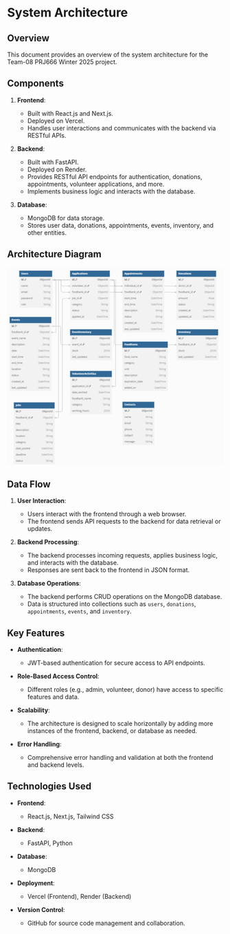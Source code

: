 # System Architecture

## Overview
This document provides an overview of the system architecture for the Team-08 PRJ666 Winter 2025 project.

## Components
1. **Frontend**:
   - Built with React.js and Next.js.
   - Deployed on Vercel.
   - Handles user interactions and communicates with the backend via RESTful APIs.

2. **Backend**:
   - Built with FastAPI.
   - Deployed on Render.
   - Provides RESTful API endpoints for authentication, donations, appointments, volunteer applications, and more.
   - Implements business logic and interacts with the database.

3. **Database**:
   - MongoDB for data storage.
   - Stores user data, donations, appointments, events, inventory, and other entities.

## Architecture Diagram
![alt text](image.png)

## Data Flow
1. **User Interaction**:
   - Users interact with the frontend through a web browser.
   - The frontend sends API requests to the backend for data retrieval or updates.

2. **Backend Processing**:
   - The backend processes incoming requests, applies business logic, and interacts with the database.
   - Responses are sent back to the frontend in JSON format.

3. **Database Operations**:
   - The backend performs CRUD operations on the MongoDB database.
   - Data is structured into collections such as `users`, `donations`, `appointments`, `events`, and `inventory`.

## Key Features
- **Authentication**:
  - JWT-based authentication for secure access to API endpoints.

- **Role-Based Access Control**:
  - Different roles (e.g., admin, volunteer, donor) have access to specific features and data.

- **Scalability**:
  - The architecture is designed to scale horizontally by adding more instances of the frontend, backend, or database as needed.

- **Error Handling**:
  - Comprehensive error handling and validation at both the frontend and backend levels.

## Technologies Used
- **Frontend**:
  - React.js, Next.js, Tailwind CSS

- **Backend**:
  - FastAPI, Python

- **Database**:
  - MongoDB

- **Deployment**:
  - Vercel (Frontend), Render (Backend)

- **Version Control**:
  - GitHub for source code management and collaboration.